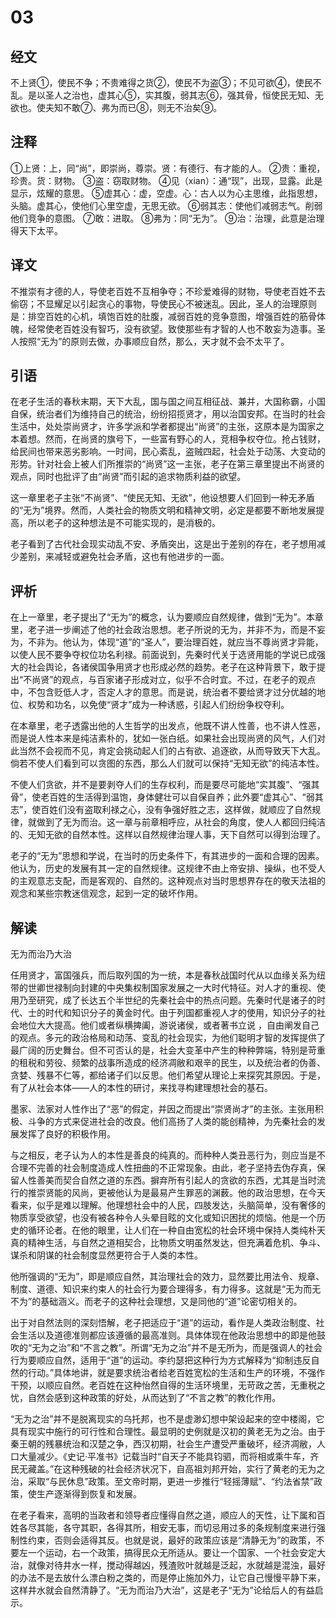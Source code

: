 # 03

## 经文

不上贤①，使民不争；不贵难得之货②，使民不为盗③；不见可欲④，使民不乱。是以圣人之治也，虚其心⑤，实其腹，弱其志⑥，强其骨，恒使民无知、无欲也。使夫知不敢⑦、弗为而已⑧，则无不治矣⑨。

## 注释

①上贤：上，同“尚”，即崇尚，尊崇。贤：有德行、有才能的人。
②贵：重视，珍贵。货：财物。
③盗：窃取财物。
④见（xian）：通“现”，出现，显露。此是显示，炫耀的意思。
⑤虚其心：虚，空虚。心：古人以为心主思维，此指思想，头脑。虚其心，使他们心里空虚，无思无欲。
⑥弱其志：使他们减弱志气。削弱他们竞争的意图。
⑦敢：进取。
⑧弗为：同“无为”。
⑨治：治理，此意是治理得天下太平。

## 译文

不推崇有才德的人，导使老百姓不互相争夺；不珍爱难得的财物，导使老百姓不去偷窃；不显耀足以引起贪心的事物，导使民心不被迷乱。因此，圣人的治理原则是：排空百姓的心机，填饱百姓的肚腹，减弱百姓的竞争意图，增强百姓的筋骨体魄，经常使老百姓没有智巧，没有欲望。致使那些有才智的人也不敢妄为造事。圣人按照“无为”的原则去做，办事顺应自然，那么，天才就不会不太平了。

## 引语

在老子生活的春秋末期，天下大乱，国与国之间互相征战、兼并，大国称霸，小国自保，统治者们为维持自己的统治，纷纷招揽贤才，用以治国安邦。在当时的社会生活中，处处崇尚贤才，许多学派和学者都提出“尚贤”的主张，这原本是为国家之本着想。然而，在尚贤的旗号下，一些富有野心的人，竞相争权夺位。抢占钱财，给民间也带来恶劣影响。一时间，民心紊乱，盗贼四起，社会处于动荡、大变动的形势。针对社会上被人们所推崇的“尚贤”这一主张，老子在第三章里提出不尚贤的观点，同时也批评了由“尚贤”而引起的追求物质利益的欲望。

这一章里老子主张“不尚贤”、“使民无知、无欲”，他设想要人们回到一种无矛盾的“无为”境界。然而，人类社会的物质文明和精神文明，必定是都要不断地发展提高，所以老子的这种想法是不可能实现的，是消极的。

老子看到了古代社会现实动乱不安、矛盾突出，这是出于差别的存在，老子想用减少差别，来减轻或避免社会矛盾，这也有他进步的一面。

## 评析

在上一章里，老子提出了“无为”的概念，认为要顺应自然规律，做到“无为”。本章里，老子进一步阐述了他的社会政治思想。老子所说的无为，并非不为，而是不妄为，不非为。他认为，体现“道”的“圣人”，要治理百姓，就应当不尊尚贤才异能，以使人民不要争夺权位功名利禄。前面说到，先秦时代关于选贤用能的学说已成强大的社会舆论，各诸侯国争用贤才也形成必然的趋势。老子在这种背景下，敢于提出“不尚贤”的观点，与百家诸子形成对立，似乎不合时宜。不过，在老子的观点中，不包含贬低人才，否定人才的意思。而是说，统治者不要给贤才过分优越的地位、权势和功名，以免使“贤才”成为一种诱惑，引起人们纷纷争权夺利。

在本章里，老子透露出他的人生哲学的出发点，他既不讲人性善，也不讲人性恶，而是说人性本来是纯洁素朴的，犹如一张白纸。如果社会出现尚贤的风气，人们对此当然不会视而不见，肯定会挑动起人们的占有欲、追逐欲，从而导致天下大乱。倘若不使人们看到可以贪图的东西，那么人们就可以保持“无知无欲”的纯洁本性。

不使人们贪欲，并不是要剥夺人们的生存权利，而是要尽可能地“实其腹”、“强其骨”，使老百姓的生活得到温饱，身体健壮可以自保自养；此外要“虚其心”、“弱其志”，使百姓们没有盗取利禄之心，没有争强好胜之志，这样做，就顺应了自然规律，就做到了无为而治。这一章与前章相呼应，从社会的角度，使人人都回归纯洁的、无知无欲的自然本性。这样以自然规律治理人事，天下自然可以得到治理了。

老子的“无为”思想和学说，在当时的历史条件下，有其进步的一面和合理的因素。他认为，历史的发展有其一定的自然规律。这规律不由上帝安排、操纵，也不受人的主观意志支配，而是客观的、自然的。这种观点对当时思想界存在的敬天法祖的观念和某些宗教迷信观念，起到一定的破坏作用。

## 解读
     
无为而治乃大治

任用贤才，富国强兵，而后取列国的为一统，本是春秋战国时代从以血缘关系为纽带的世卿世禄制向封建的中央集权制国家发展之一大时代特征。对人才的重视、使用乃至研究，成了长达五个半世纪的先秦社会中的热点问题。先秦时代是诸子的时代、士的时代和知识分子的黄金时代。由于列国都重视人才的使用，知识分子的社会地位大大提高。他们或者纵横捭阖，游说诸侯，或者著书立说 ，自由阐发自己的观点。多元的政治格局和动荡、变乱的社会现实，为他们聪明才智的发挥提供了最广阔的历史舞台。但不可否认的是，社会大变革中产生的种种弊端，特别是苛重的租税和劳役、频繁的战事所造成的经济凋敝和艰辛的民生，以及统治者的伪善、贪婪、残暴不仁等，都给诸子们以反思。他们希望从理论上来探究其原因。于是，有了从社会本体——人的本性的研讨，来找寻构建理想社会的基石。

墨家、法家对人性作出了“恶”的假定，并因之而提出“崇贤尚才”的主张。主张用积极、斗争的方式来促进社会的改良。他们高扬了人类的能创精神，为先秦社会的发展发挥了良好的积极作用。

与之相反，老子认为人的本性是善良的纯真的。而种种人类丑恶行为，则应当是不合理不完善的社会制度造成人性扭曲的不正常现象。由此，老子坚持去伪存真，保留人性善美而契合自然之道的东西。摒弃所有引起人的贪欲的东西，尤其是当时流行的推崇贤能的风尚，更被他认为是最易产生罪恶的渊薮。他的政治思想，在今天看来，似乎是难以理解。他理想社会中的人民，四肢发达，头脑简单，没有奢侈的物质享受欲望，也没有被各种令人头晕目眩的文化或知识困扰的烦恼。他是一个历史的循环论者。在他的眼里，让人们在一种自由宽松的社会环境中保持人类纯朴天真的精神生活，与自然之道相契合，比物质文明虽然发达，但充满着危机、争斗、谋杀和阴谋的社会制度显然更符合于人类的本性。

他所强调的“无为”，即是顺应自然，其治理社会的效力，显然要比用法令、规章、制度、道德、知识来约束人的社会行为要合理得多，有力得多。这就是“无为而无不为”的基础涵义。而老子的这种社会理想，又是同他的“道”论密切相关的。

出于对自然法则的深刻悟解，老子把适应于“道”的运动，看作是人类政治制度、社会生活以及道德准则都应该遵循的最高准则。具体体现在他政治思想中的即是他鼓吹的“无为之治”和“不言之教”。所谓“无为之治”并不是无所为，而是强调人的社会行为要顺应自然，适用于“道”的运动。李约瑟把这种行为方式解释为“抑制违反自然的行动。”具体地讲，就是要求统治者给老百姓宽松的生活和生产的环境，不强作干预，以顺应自然。老百姓在这种怡然自得的生活环境里，无苛政之苦，无重税之忧，自然会感到这种政策的好处，从而达到了“不言之教”的教化作用。

“无为之治”并不是脱离现实的乌托邦，也不是虚渺幻想中架设起来的空中楼阁，它具有现实中施行的可行性和合理性。最显明的史例就是汉初的黄老无为之治。由于秦王朝的残暴统治和汉楚之争，西汉初期，社会生产遭受严重破坏，经济凋敝，人口大量减少。《史记·平准书》记载当时“自天子不能具钧驷，而将相或乘牛车，齐民无藏盖。”在这种残破的社会经济状况下，自高祖刘邦开始，实行了黄老的无为之治，采取“与民休息”政策。至文帝时期，更进一步推行“轻摇薄赋”、“约法省禁”政策，使生产逐渐得到恢复和发展。

在老子看来，高明的当政者和领导者应懂得自然之道，顺应人的天性，让下属和百姓各尽其能，各守其职，各得其所，相安无事，而切忌用过多的条规制度来进行强制性约束，否则会适得其反。也就是说，最好的政策应该是“清静无为”的政策，不要左一个运动，右一个政策，搞得民众无所适从。要让一个国家、一个社会安定大治，就像对待井水一样，搅动得越凶，残渣败叶就越是泛起，水就越是混浊，最好的办法不是去放什么漂白粉之类的，而是停止施加外力，让它自己慢慢平静下来，这样井水就会自然清静了。“无为而治乃大治”，这是老子“无为”论给后人的有益启示。
